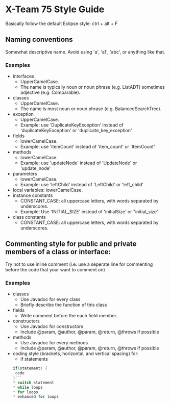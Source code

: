  # X-Team 75 Style Guide

Basically follow the default Eclipse style: ctrl + alt + F

## Naming conventions
Somewhat descriptive name. Avoid using 'a', 'a1', 'abc', or anything like that.

### Examples
   * interfaces
       * UpperCamelCase.
       * The name is typically noun or noun phrase (e.g. ListADT) sometimes adjective (e.g. Comparable).
   * classes
       * UpperCamelCase.
       * The name is most noun or noun phrase (e.g. BalancedSearchTree). 
   * exception
       * UpperCamelCase.
       * Example: use 'DuplicateKeyException' instead of 'duplicateKeyException' or 'duplicate_key_exception'
   * fields
       * lowerCamelCase.
       * Example: use 'itemCount' instead of 'item_count' or 'ItemCount'
   * methods
       * lowerCamelCase.
       * Example: use 'updateNode' instead of 'UpdateNode' or 'update_node'
   * parameters
       * lowerCamelCase.
       * Example: use 'leftChild' instead of 'LeftChild' or 'left_child'
   * local variables: lowerCamelCase.
   * instance constants
       * CONSTANT_CASE: all uppercase letters, with words separated by underscores. 
       * Example: Use 'INITIAL_SIZE' instead of 'initialSize' or "initial_size"
   * class constants
       * CONSTANT_CASE: all uppercase letters, with words separated by underscores. 


## Commenting style for public and private members of a class or interface:

Try not to use inline comment (i.e. use a seperate line for commenting before the code that your want to comment on)


### Examples

* classes
  * Use Javadoc for every class
  * Briefly describe the function of this class
* fields
  * Write comment before the each field member.
* constructors
  * Use Javadoc for constructors
  * Include @param, @author, @param, @return, @throws if possible
* methods
  * Use Javadoc for every methods
  * Include @param, @author, @param, @return, @throws if possible
* coding style (brackets, horizontal, and vertical spacing) for:
  * if statements
   ```java
   if(statement) {
    code
   }```
  * switch statement
  * while loops
  * for loops
  * enhanced for loops
